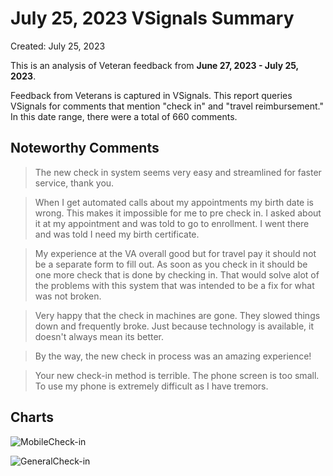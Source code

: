 # July 25, 2023 VSignals Summary

Created: July 25, 2023

This is an analysis of Veteran feedback from **June 27, 2023 - July 25, 2023**.

Feedback from Veterans is captured in VSignals. This report queries VSignals for comments that mention "check in" and "travel reimbursement." In this date range, there were a total of 660 comments. 

## Noteworthy Comments

> The new check in system seems very easy and streamlined for faster service, thank you.

> When I get automated calls about my appointments my birth date is wrong. This makes it impossible for me to pre check in. I asked about it at my appointment and was told to go to enrollment. I went there and was told I need my birth certificate.

> My experience at the VA overall good but for travel pay it should not be a separate form to fill out. As soon as you check in it should be one more check that is done by checking in. That would solve alot of the problems with this system that was intended to be a fix for what was not broken.

> Very happy that the check in machines are gone. They slowed things down and frequently broke. Just because technology is available, it doesn't always mean its better.

> By the way, the new check in process was an amazing experience!

> Your new check-in method is terrible. The phone screen is too small. To use my phone is extremely difficult as I have tremors. 


## Charts



![MobileCheck-in](https://github.com/department-of-veterans-affairs/va.gov-team/assets/93271257/dbde24f2-49a0-4298-99ec-bab4d7ce08d5)


![GeneralCheck-in](https://github.com/department-of-veterans-affairs/va.gov-team/assets/93271257/3ab3f61c-5609-4cbb-9a0e-d6a120eeb955)

